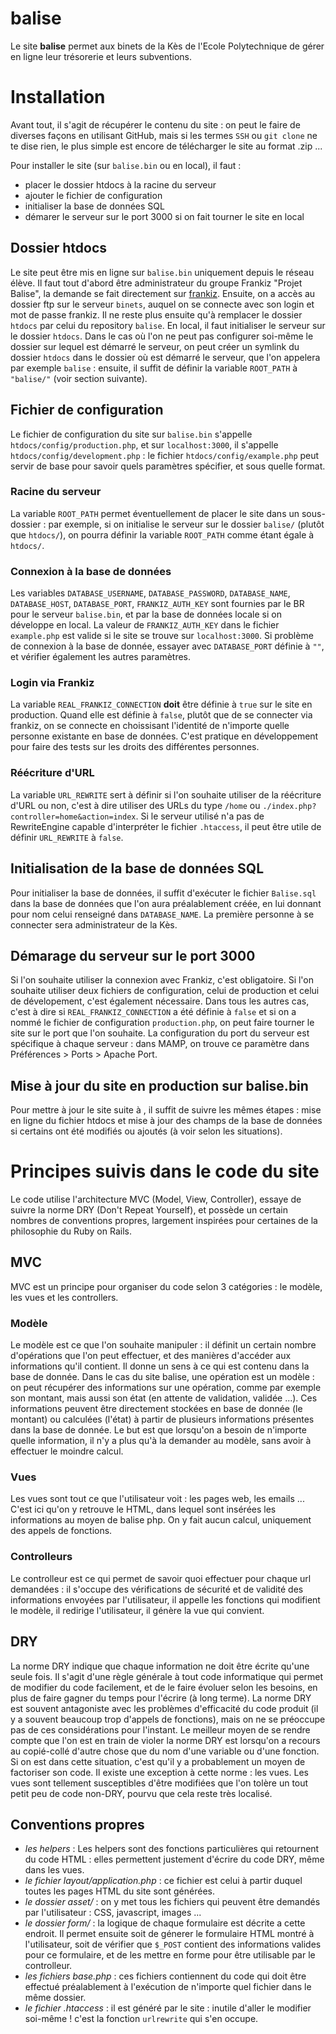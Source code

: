 balise
======

Le site **balise** permet aux binets de la Kès de l'Ecole Polytechnique de gérer en ligne leur trésorerie et leurs subventions.

# Installation

Avant tout, il s'agit de récupérer le contenu du site : on peut le faire de diverses façons en utilisant GitHub, mais si les termes `SSH` ou `git clone` ne te dise rien, le plus simple est encore de télécharger le site au format .zip ...

Pour installer le site (sur `balise.bin` ou en local), il faut :
* placer le dossier htdocs à la racine du serveur
* ajouter le fichier de configuration
* initialiser la base de données SQL
* démarer le serveur sur le port 3000 si on fait tourner le site en local

## Dossier htdocs

Le site peut être mis en ligne sur `balise.bin` uniquement depuis le réseau élève. Il faut tout d'abord être administrateur du groupe Frankiz "Projet Balise", la demande se fait directement sur [frankiz](https://www.frankiz.net/groups/see/projetbalise). Ensuite, on a accès au dossier ftp sur le serveur `binets`, auquel on se connecte avec son login et mot de passe frankiz. Il ne reste plus ensuite qu'à remplacer le dossier `htdocs` par celui du repository `balise`.
En local, il faut initialiser le serveur sur le dossier `htdocs`. Dans le cas où l'on ne peut pas configurer soi-même le dossier sur lequel est démarré le serveur, on peut créer un symlink du dossier `htdocs` dans le dossier où est démarré le serveur, que l'on appelera par exemple `balise` : ensuite, il suffit de définir la variable `ROOT_PATH` à `"balise/"` (voir section suivante).

## Fichier de configuration

Le fichier de configuration du site sur `balise.bin` s'appelle `htdocs/config/production.php`, et sur `localhost:3000`, il s'appelle `htdocs/config/development.php` : le fichier `htdocs/config/example.php` peut servir de base pour savoir quels paramètres spécifier, et sous quelle format.

### Racine du serveur

La variable `ROOT_PATH` permet éventuellement de placer le site dans un sous-dossier : par exemple, si on initialise le serveur sur le dossier `balise/` (plutôt que `htdocs/`), on pourra définir la variable `ROOT_PATH` comme étant égale à `htdocs/`.

### Connexion à la base de données

Les variables `DATABASE_USERNAME`, `DATABASE_PASSWORD`, `DATABASE_NAME`, `DATABASE_HOST`, `DATABASE_PORT`, `FRANKIZ_AUTH_KEY` sont fournies par le BR pour le serveur `balise.bin`, et par la base de données locale si on développe en local. La valeur de `FRANKIZ_AUTH_KEY` dans le fichier `example.php` est valide si le site se trouve sur `localhost:3000`. Si problème de connexion à la base de donnée, essayer avec `DATABASE_PORT` définie à `""`, et vérifier également les autres paramètres.

### Login via Frankiz

La variable `REAL_FRANKIZ_CONNECTION` **doit** être définie à `true` sur le site en production. Quand elle est définie à `false`, plutôt que de se connecter via frankiz, on se connecte en choissisant l'identité de n'importe quelle personne existante en base de données. C'est pratique en développement pour faire des tests sur les droits des différentes personnes.

### Réécriture d'URL

La variable `URL_REWRITE` sert à définir si l'on souhaite utiliser de la réécriture d'URL ou non, c'est à dire utiliser des URLs du type `/home` ou `./index.php?controller=home&action=index`. Si le serveur utilisé n'a pas de RewriteEngine capable d'interpréter le fichier `.htaccess`, il peut être utile de définir `URL_REWRITE` à `false`.

## Initialisation de la base de données SQL

Pour initialiser la base de données, il suffit d'exécuter le fichier `Balise.sql` dans la base de données que l'on aura préalablement créée, en lui donnant pour nom celui renseigné dans `DATABASE_NAME`.
La première personne à se connecter sera administrateur de la Kès.

## Démarage du serveur sur le port 3000

Si l'on souhaite utiliser la connexion avec Frankiz, c'est obligatoire. Si l'on souhaite utiliser deux fichiers de configuration, celui de production et celui de dévelopement, c'est également nécessaire. Dans tous les autres cas, c'est à dire si `REAL_FRANKIZ_CONNECTION` a été définie à `false` et si on a nommé le fichier de configuration `production.php`, on peut faire tourner le site sur le port que l'on souhaite.
La configuration du port du serveur est spécifique à chaque serveur : dans MAMP, on trouve ce paramètre dans Préférences > Ports > Apache Port.

## Mise à jour du site en production sur balise.bin

Pour mettre à jour le site suite à , il suffit de suivre les mêmes étapes : mise en ligne du fichier htdocs et mise à jour des champs de la base de données si certains ont été modifiés ou ajoutés (à voir selon les situations).

# Principes suivis dans le code du site

Le code utilise l'architecture MVC (Model, View, Controller), essaye de suivre la norme DRY (Don't Repeat Yourself), et possède un certain nombres de conventions propres, largement inspirées pour certaines de la philosophie du Ruby on Rails.

## MVC

MVC est un principe pour organiser du code selon 3 catégories : le modèle, les vues et les controllers.

### Modèle

Le modèle est ce que l'on souhaite manipuler : il définit un certain nombre d'opérations que l'on peut effectuer, et des manières d'accéder aux informations qu'il contient. Il donne un sens à ce qui est contenu dans la base de donnée.
Dans le cas du site balise, une opération est un modèle : on peut récupérer des informations sur une opération, comme par exemple son montant, mais aussi son état (en attente de validation, validée ...). Ces informations peuvent être directement stockées en base de donnée (le montant) ou calculées (l'état) à partir de plusieurs informations présentes dans la base de donnée.
Le but est que lorsqu'on a besoin de n'importe quelle information, il n'y a plus qu'à la demander au modèle, sans avoir à effectuer le moindre calcul.

### Vues

Les vues sont tout ce que l'utilisateur voit : les pages web, les emails ... C'est ici qu'on y retrouve le HTML, dans lequel sont insérées les informations au moyen de balise php. On y fait aucun calcul, uniquement des appels de fonctions.

### Controlleurs

Le controlleur est ce qui permet de savoir quoi effectuer pour chaque url demandées : il s'occupe des vérifications de sécurité et de validité des informations envoyées par l'utilisateur, il appelle les fonctions qui modifient le modèle, il redirige l'utilisateur, il génère la vue qui convient.

## DRY

La norme DRY indique que chaque information ne doit être écrite qu'une seule fois. Il s'agit d'une règle générale à tout code informatique qui permet de modifier du code facilement, et de le faire évoluer selon les besoins, en plus de faire gagner du temps pour l'écrire (à long terme). La norme DRY est souvent antagoniste avec les problèmes d'efficacité du code produit (il y a souvent beaucoup trop d'appels de fonctions), mais on ne se préoccupe pas de ces considérations pour l'instant.
Le meilleur moyen de se rendre compte que l'on est en train de violer la norme DRY est lorsqu'on a recours au copié-collé d'autre chose que du nom d'une variable ou d'une fonction. Si on est dans cette situation, c'est qu'il y a probablement un moyen de factoriser son code.
Il existe une exception à cette norme : les vues. Les vues sont tellement susceptibles d'être modifiées que l'on tolère un tout petit peu de code non-DRY, pourvu que cela reste très localisé.

## Conventions propres

* *les helpers* : Les helpers sont des fonctions particulières qui retournent du code HTML : elles permettent justement d'écrire du code DRY, même dans les vues.
* *le fichier layout/application.php* : ce fichier est celui à partir duquel toutes les pages HTML du site sont générées.
* *le dossier asset/* : on y met tous les fichiers qui peuvent être demandés par l'utilisateur : CSS, javascript, images ...
* *le dossier form/* : la logique de chaque formulaire est décrite a cette endroit. Il permet ensuite soit de génerer le formulaire HTML montré à l'utilisateur, soit de vérifier que `$_POST` contient des informations valides pour ce formulaire, et de les mettre en forme pour être utilisable par le controlleur.
* *les fichiers base.php* : ces fichiers contiennent du code qui doit être effectué préalablement à l'exécution de n'importe quel fichier dans le même dossier.
* *le fichier .htaccess* : il est généré par le site : inutile d'aller le modifier soi-même ! c'est la fonction `urlrewrite` qui s'en occupe.
